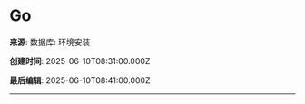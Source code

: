 # Go

**来源**: 数据库: 环境安装

**创建时间**: 2025-06-10T08:31:00.000Z

**最后编辑**: 2025-06-10T08:41:00.000Z

---

